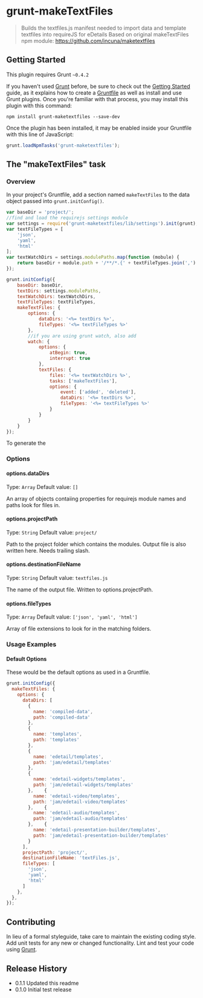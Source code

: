# grunt-makeTextFiles

> Builds the textfiles.js manifest needed to import data and template textfiles into requireJS for eDetails
> Based on original makeTextFiles npm module: https://github.com/incuna/maketextfiles

## Getting Started
This plugin requires Grunt `~0.4.2`

If you haven't used [Grunt](http://gruntjs.com/) before, be sure to check out the [Getting Started](http://gruntjs.com/getting-started) guide, as it explains how to create a [Gruntfile](http://gruntjs.com/sample-gruntfile) as well as install and use Grunt plugins. Once you're familiar with that process, you may install this plugin with this command:

```shell
npm install grunt-maketextfiles --save-dev
```

Once the plugin has been installed, it may be enabled inside your Gruntfile with this line of JavaScript:

```js
grunt.loadNpmTasks('grunt-maketextfiles');
```

## The "makeTextFiles" task

### Overview
In your project's Gruntfile, add a section named `makeTextFiles` to the data object passed into `grunt.initConfig()`.

```js
var baseDir = 'project/';
//find and load the requirejs settings module
var settings = require('grunt-maketextfiles/lib/settings').init(grunt);
var textFileTypes = [
    'json',
    'yaml',
    'html'
];
var textWatchDirs = settings.modulePaths.map(function (mobule) {
    return baseDir + module.path + '/**/*.{' + textFileTypes.join(',') + '}';
});

grunt.initConfig({
    baseDir: baseDir,
    textDirs: settings.modulePaths,
    textWatchDirs: textWatchDirs,
    textFileTypes: textFileTypes,
    makeTextFiles: {
        options: {
            dataDirs: '<%= textDirs %>',
            fileTypes: '<%= textFileTypes %>'
        },
        //if you are using grunt watch, also add
        watch: {
            options: {
                atBegin: true,
                interrupt: true
            },
            textFiles: {
                files: '<%= textWatchDirs %>',
                tasks: ['makeTextFiles'],
                options: {
                    event: ['added', 'deleted'],
                    dataDirs: '<%= textDirs %>',
                    fileTypes: '<%= textFileTypes %>'
                }
            }
        }
    }
});
```

To generate the 

### Options

#### options.dataDirs
Type: `Array`
Default value: `[]`

An array of objects contaiing properties for requirejs module names and paths look for files in.

#### options.projectPath
Type: `String`
Default value: `project/`

Path to the project folder which contains the modules. Output file is also written here.
Needs trailing slash.

#### options.destinationFileName
Type: `String`
Default value: `textfiles.js`

The name of the output file. Written to options.projectPath.

#### options.fileTypes
Type: `Array`
Default value: `['json', 'yaml', 'html']`

Array of file extensions to look for in the matching folders.

### Usage Examples

#### Default Options
These would be the default options as used in a Gruntfile.

```js
grunt.initConfig({
  makeTextFiles: {
    options: {
      dataDirs: [
        {
          name: 'compiled-data',
          path: 'compiled-data'
        },
        {
          name: 'templates',
          path: 'templates'
        },
        {
          name: 'edetail/templates',
          path: 'jam/edetail/templates'
        },
        {
          name: 'edetail-widgets/templates',
          path: 'jam/edetail-widgets/templates'
        },    {
          name: 'edetail-video/templates',
          path: 'jam/edetail-video/templates'
        },    {
          name: 'edetail-audio/templates',
          path: 'jam/edetail-audio/templates'
        },    {
          name: 'edetail-presentation-builder/templates',
          path: 'jam/edetail-presentation-builder/templates'
        }
      ],
      projectPath: 'project/',
      destinationFileName: 'textFiles.js',
      fileTypes: [
        'json',
        'yaml',
        'html'
      ]
    },
  },
});
```

## Contributing
In lieu of a formal styleguide, take care to maintain the existing coding style. Add unit tests for any new or changed functionality. Lint and test your code using [Grunt](http://gruntjs.com/).

## Release History

* 0.1.1 Updated this readme
* 0.1.0 Initial test release
